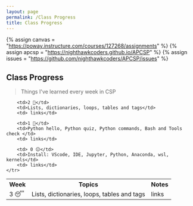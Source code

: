 ```yaml
---
layout: page
permalink: /Class Progress
title: Class Progress
---
```


<!-- Canvas Course -->
{% assign canvas = "https://poway.instructure.com/courses/127268/assignments" %}
{% assign apcsp = "https://nighthawkcoders.github.io/APCSP" %}
{% assign issues = "https://github.com/nighthawkcoders/APCSP/issues" %}

## Class Progress
> Things I've learned every week in CSP

<table>
    <tr>
     <th>Week</th>
     <th>Topics</th>
     <th>Notes</th>
    </tr>
    <tr>
        <td>3 😴</td>
        <td> Lists, dictionaries, loops, tables and tags</td>
        <td> links</td>

        <td>2 🤨</td>
        <td>Lists, dictionaries, loops, tables and tags</td>
        <td> links</td>
        
        <td>1 🤧</td>
        <td>Python hello, Python quiz, Python commands, Bash and Tools check </td>
        <td> links</td>

        <td> 0 😐</td>
        <td>Install: VScode, IDE, Jupyter, Python, Anaconda, wsl, kernels</td>
        <td> links</td>
    </tr>
</table>